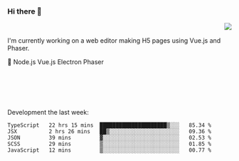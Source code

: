 ### Hi there 👋

<img align="right" src="https://github-readme-stats.vercel.app/api?username=jasonpanggo"/>

<br>
<p align="left">
I'm currently working on a web editor making H5 pages using Vue.js and Phaser.
</p>
<p align="left">
📖 Node.js Vue.js Electron Phaser
</p>
<br>
<br>
<br>
<br>

Development the last week:
<!--START_SECTION:waka-->
```text
TypeScript   22 hrs 15 mins  █████████████████████▒░░░   85.34 % 
JSX          2 hrs 26 mins   ██▒░░░░░░░░░░░░░░░░░░░░░░   09.36 % 
JSON         39 mins         ▓░░░░░░░░░░░░░░░░░░░░░░░░   02.53 % 
SCSS         29 mins         ▒░░░░░░░░░░░░░░░░░░░░░░░░   01.85 % 
JavaScript   12 mins         ▒░░░░░░░░░░░░░░░░░░░░░░░░   00.77 % 
```
<!--END_SECTION:waka-->

<!--
**JASONPANGGO/jasonpanggo** is a ✨ _special_ ✨ repository because its `README.md` (this file) appears on your GitHub profile.

Here are some ideas to get you started:

- 🔭 I’m currently working on ...
- 🌱 I’m currently learning ...
- 👯 I’m looking to collaborate on ...
- 🤔 I’m looking for help with ...
- 💬 Ask me about ...
- 📫 How to reach me: ...
- 😄 Pronouns: ...
- ⚡ Fun fact: ...
-->
